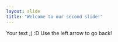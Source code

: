 ```yaml
---
layout: slide
title: "Welcome to our second slide!"
---
```

Your text ;) :D
Use the left arrow to go back!
